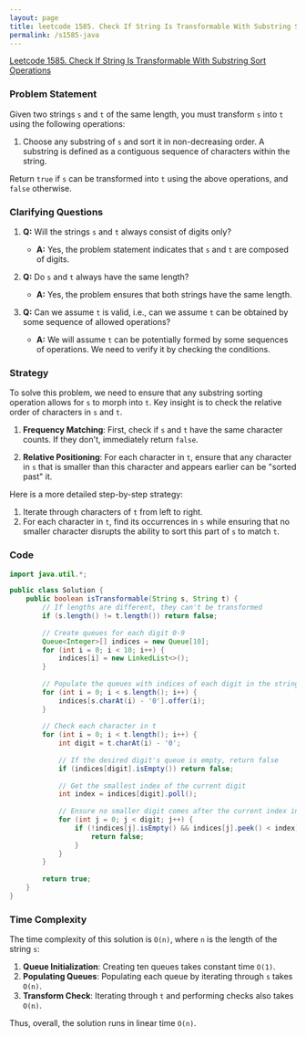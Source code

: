```yaml
---
layout: page
title: leetcode 1585. Check If String Is Transformable With Substring Sort Operations
permalink: /s1585-java
---
```

[Leetcode 1585. Check If String Is Transformable With Substring Sort Operations](https://algoadvance.github.io/algoadvance/l1585)
### Problem Statement

Given two strings `s` and `t` of the same length, you must transform `s` into `t` using the following operations:
1. Choose any substring of `s` and sort it in non-decreasing order. A substring is defined as a contiguous sequence of characters within the string.

Return `true` if `s` can be transformed into `t` using the above operations, and `false` otherwise.

### Clarifying Questions

1. **Q:** Will the strings `s` and `t` always consist of digits only?
   - **A:** Yes, the problem statement indicates that `s` and `t` are composed of digits.

2. **Q:** Do `s` and `t` always have the same length?
   - **A:** Yes, the problem ensures that both strings have the same length.

3. **Q:** Can we assume `t` is valid, i.e., can we assume `t` can be obtained by some sequence of allowed operations?
   - **A:** We will assume `t` can be potentially formed by some sequences of operations. We need to verify it by checking the conditions.

### Strategy

To solve this problem, we need to ensure that any substring sorting operation allows for `s` to morph into `t`. Key insight is to check the relative order of characters in `s` and `t`.

1. **Frequency Matching**: First, check if `s` and `t` have the same character counts. If they don't, immediately return `false`.

2. **Relative Positioning**: For each character in `t`, ensure that any character in `s` that is smaller than this character and appears earlier can be "sorted past" it.

Here is a more detailed step-by-step strategy:

1. Iterate through characters of `t` from left to right.
2. For each character in `t`, find its occurrences in `s` while ensuring that no smaller character disrupts the ability to sort this part of `s` to match `t`.

### Code

```java
import java.util.*;

public class Solution {
    public boolean isTransformable(String s, String t) {
        // If lengths are different, they can't be transformed
        if (s.length() != t.length()) return false;
        
        // Create queues for each digit 0-9
        Queue<Integer>[] indices = new Queue[10];
        for (int i = 0; i < 10; i++) {
            indices[i] = new LinkedList<>();
        }
        
        // Populate the queues with indices of each digit in the string s
        for (int i = 0; i < s.length(); i++) {
            indices[s.charAt(i) - '0'].offer(i);
        }
        
        // Check each character in t
        for (int i = 0; i < t.length(); i++) {
            int digit = t.charAt(i) - '0';
            
            // If the desired digit's queue is empty, return false
            if (indices[digit].isEmpty()) return false;
            
            // Get the smallest index of the current digit
            int index = indices[digit].poll();
            
            // Ensure no smaller digit comes after the current index in s and before current index in t
            for (int j = 0; j < digit; j++) {
                if (!indices[j].isEmpty() && indices[j].peek() < index) {
                    return false;
                }
            }
        }
        
        return true;
    }
}
```

### Time Complexity

The time complexity of this solution is `O(n)`, where `n` is the length of the string `s`:

1. **Queue Initialization**: Creating ten queues takes constant time `O(1)`.
2. **Populating Queues**: Populating each queue by iterating through `s` takes `O(n)`.
3. **Transform Check**: Iterating through `t` and performing checks also takes `O(n)`.

Thus, overall, the solution runs in linear time `O(n)`.